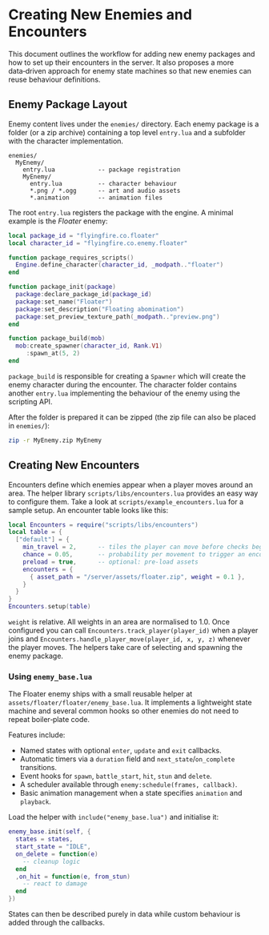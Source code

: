 # Creating New Enemies and Encounters

This document outlines the workflow for adding new enemy packages and how to set up their encounters in the server. It also proposes a more data‑driven approach for enemy state machines so that new enemies can reuse behaviour definitions.

## Enemy Package Layout

Enemy content lives under the `enemies/` directory. Each enemy package is a folder (or a zip archive) containing a top level `entry.lua` and a subfolder with the character implementation.

```
enemies/
  MyEnemy/
    entry.lua            -- package registration
    MyEnemy/
      entry.lua          -- character behaviour
      *.png / *.ogg      -- art and audio assets
      *.animation        -- animation files
```

The root `entry.lua` registers the package with the engine. A minimal example is the *Floater* enemy:

```lua
local package_id = "flyingfire.co.floater"
local character_id = "flyingfire.co.enemy.floater"

function package_requires_scripts()
  Engine.define_character(character_id, _modpath.."floater")
end

function package_init(package)
  package:declare_package_id(package_id)
  package:set_name("Floater")
  package:set_description("Floating abomination")
  package:set_preview_texture_path(_modpath.."preview.png")
end

function package_build(mob)
  mob:create_spawner(character_id, Rank.V1)
     :spawn_at(5, 2)
end
```

`package_build` is responsible for creating a `Spawner` which will create the enemy character during the encounter. The character folder contains another `entry.lua` implementing the behaviour of the enemy using the scripting API.

After the folder is prepared it can be zipped (the zip file can also be placed in `enemies/`):

```bash
zip -r MyEnemy.zip MyEnemy
```

## Creating New Encounters

Encounters define which enemies appear when a player moves around an area. The helper library `scripts/libs/encounters.lua` provides an easy way to configure them. Take a look at `scripts/example_encounters.lua` for a sample setup. An encounter table looks like this:

```lua
local Encounters = require("scripts/libs/encounters")
local table = {
  ["default"] = {
    min_travel = 2,      -- tiles the player can move before checks begin
    chance = 0.05,       -- probability per movement to trigger an encounter
    preload = true,      -- optional: pre‑load assets
    encounters = {
      { asset_path = "/server/assets/floater.zip", weight = 0.1 },
    }
  }
}
Encounters.setup(table)
```

`weight` is relative. All weights in an area are normalised to 1.0. Once configured you can call `Encounters.track_player(player_id)` when a player joins and `Encounters.handle_player_move(player_id, x, y, z)` whenever the player moves. The helpers take care of selecting and spawning the enemy package.

### Using `enemy_base.lua`

The Floater enemy ships with a small reusable helper at
`assets/floater/floater/enemy_base.lua`. It implements a lightweight
state machine and several common hooks so other enemies do not need to
repeat boiler‑plate code.

Features include:

- Named states with optional `enter`, `update` and `exit` callbacks.
- Automatic timers via a `duration` field and `next_state`/`on_complete`
  transitions.
- Event hooks for `spawn`, `battle_start`, `hit`, `stun` and `delete`.
- A scheduler available through `enemy:schedule(frames, callback)`.
- Basic animation management when a state specifies `animation` and
  `playback`.

Load the helper with `include("enemy_base.lua")` and initialise it:

```lua
enemy_base.init(self, {
  states = states,
  start_state = "IDLE",
  on_delete = function(e)
    -- cleanup logic
  end
  ,on_hit = function(e, from_stun)
    -- react to damage
  end
})
```

States can then be described purely in data while custom behaviour is
added through the callbacks.

